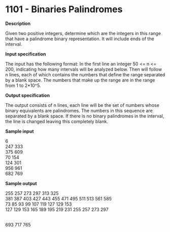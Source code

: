 # 1101 - Binaries Palindromes

**Description**

Given two positive integers, determine which are the integers in this range that have a palindrome binary representation. It will include ends of the interval.

**Input specification**

The input has the following format: In the first line an integer 50 <= n <= 200, indicating how many intervals will be analyzed below. Then will follow n lines, each of which contains the numbers that define the range separated by a blank space. The numbers that make up the range are in the range from 1 to 2*10^5.

**Output specification**

The output consists of n lines, each line will be the set of numbers whose binary equivalents are palindromes. The numbers in this sequence are separated by a blank space. If there is no binary palindromes in the interval, the line is changed leaving this completely blank.

**Sample input**
<br/>

6<br/>
247 333<br/>
375 609<br/>
70 154<br/>
124 301<br/>
956 961<br/>
682 769<br/>

**Sample output**
<br/>

255 257 273 297 313 325<br/>
381 387 403 427 443 455 471 495 511 513 561 585<br/>
73 85 93 99 107 119 127 129 153<br/>
127 129 153 165 189 195 219 231 255 257 273 297<br/>
<br/>

693 717 765